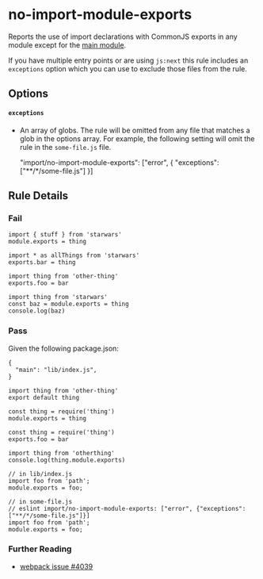 no-import-module-exports
========================

Reports the use of import declarations with CommonJS exports in any module except for the [main module](https://docs.npmjs.com/files/package.json#main).

If you have multiple entry points or are using `js:next` this rule includes an `exceptions` option which you can use to exclude those files from the rule.

Options
-------

#### `exceptions`

-   An array of globs. The rule will be omitted from any file that matches a glob in the options array. For example, the following setting will omit the rule in the `some-file.js` file.

    "import/no-import-module-exports": ["error", {
        "exceptions": ["**/*/some-file.js"]
    }]

Rule Details
------------

### Fail

    import { stuff } from 'starwars'
    module.exports = thing

    import * as allThings from 'starwars'
    exports.bar = thing

    import thing from 'other-thing'
    exports.foo = bar

    import thing from 'starwars'
    const baz = module.exports = thing
    console.log(baz)

### Pass

Given the following package.json:

    {
      "main": "lib/index.js",
    }

    import thing from 'other-thing'
    export default thing

    const thing = require('thing')
    module.exports = thing

    const thing = require('thing')
    exports.foo = bar

    import thing from 'otherthing'
    console.log(thing.module.exports)

    // in lib/index.js
    import foo from 'path';
    module.exports = foo;

    // in some-file.js
    // eslint import/no-import-module-exports: ["error", {"exceptions": ["**/*/some-file.js"]}]
    import foo from 'path';
    module.exports = foo;

### Further Reading

-   [webpack issue \#4039](https://github.com/webpack/webpack/issues/4039)
